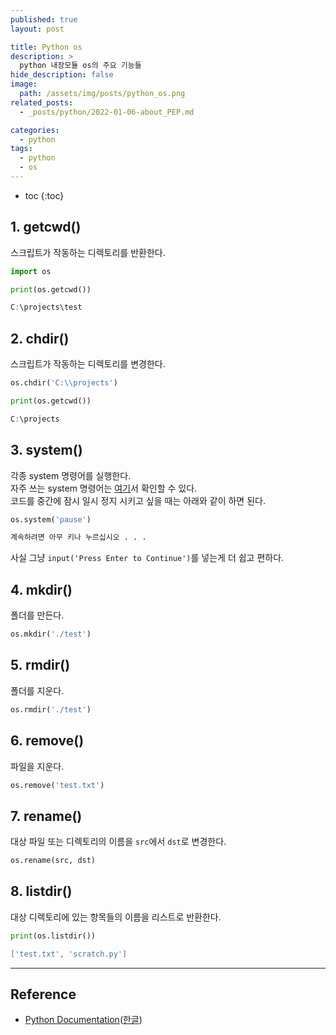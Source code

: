 ```yaml
---
published: true
layout: post

title: Python os
description: >
  python 내장모듈 os의 주요 기능들
hide_description: false
image: 
  path: /assets/img/posts/python_os.png
related_posts:
  - _posts/python/2022-01-06-about_PEP.md

categories:
  - python
tags:
  - python
  - os
---
```

* toc
{:toc}

## 1. getcwd()

스크립트가 작동하는 디렉토리를 반환한다.  

```python
import os

print(os.getcwd())
```

```powershell
C:\projects\test
```

## 2. chdir()

스크립트가 작동하는 디렉토리를 변경한다.  

```python
os.chdir('C:\\projects')

print(os.getcwd())
```
```powershell
C:\projects
```

## 3. system()

각종 system 명령어를 실행한다.  
자주 쓰는 system 명령어는 [여기](/programming/2022-01-13-manual_cmd)서 확인할 수 있다.  
코드를 중간에 잠시 일시 정지 시키고 싶을 때는 아래와 같이 하면 된다.  

```python
os.system('pause')
```
```markdown
계속하려면 아무 키나 누르십시오 . . .
```

사실 그냥 `input('Press Enter to Continue')`를 넣는게 더 쉽고 편하다.  

## 4. mkdir()

폴더를 만든다.  

```python
os.mkdir('./test')
```

## 5. rmdir()

폴더를 지운다.  

```python
os.rmdir('./test')
```

## 6. remove()

파일을 지운다.

```python
os.remove('test.txt')
```

## 7. rename()

대상 파일 또는 디렉토리의 이름을 `src`에서 `dst`로 변경한다.  

```python
os.rename(src, dst)
```

## 8. listdir()

대상 디렉토리에 있는 항목들의 이름을 리스트로 반환한다.  

```python
print(os.listdir())
```
```powershell
['test.txt', 'scratch.py']
```

---
## Reference
- [Python Documentation](https://docs.python.org/3/library/os.html)([한글](https://docs.python.org/ko/3/library/os.html))